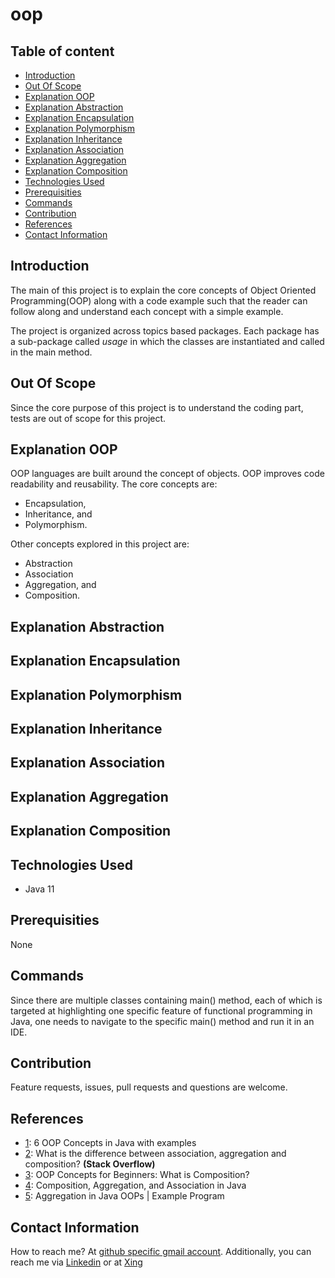 # oop

## Table of content
- [Introduction](#introduction)
- [Out Of Scope](#out-of-scope)
- [Explanation OOP](#explanation-oop)
- [Explanation Abstraction](#explanation-abstraction)
- [Explanation Encapsulation](#explanation-encapsulation)
- [Explanation Polymorphism](#explanation-polymorphism)
- [Explanation Inheritance](#explanation-inheritance)
- [Explanation Association](#explanation-association)
- [Explanation Aggregation](#explanation-aggregation)
- [Explanation Composition](#explanation-composition)
- [Technologies Used](#technologies-used)
- [Prerequisities](#prerequisities)
- [Commands](#commands)
- [Contribution](#contribution)
- [References](#references)
- [Contact Information](#contact-information)


## Introduction

The main of this project is to explain the core concepts of Object Oriented Programming(OOP) along with a code example such that the reader can follow along and understand each concept with a simple example.

The project is organized across topics based packages. Each package has a sub-package called _usage_ in which the classes are instantiated and called in the main method. 

## Out Of Scope

Since the core purpose of this project is to understand the coding part, tests are out of scope for this project.

## Explanation OOP

OOP languages are built around the concept of objects. OOP improves code readability and reusability. The core concepts are:

- Encapsulation,
- Inheritance, and 
- Polymorphism.

Other concepts explored in this project are:

- Abstraction
- Association
- Aggregation, and
- Composition.

## Explanation Abstraction

## Explanation Encapsulation

## Explanation Polymorphism

## Explanation Inheritance

## Explanation Association

## Explanation Aggregation

## Explanation Composition

## Technologies Used

- Java 11

## Prerequisities

None

## Commands

Since there are multiple classes containing main() method, each of which is targeted at highlighting one specific feature of functional programming in Java, one needs to navigate to the specific main() method and run it in an IDE. 

## Contribution

Feature requests, issues, pull requests and questions are welcome.

## References

- [1](https://raygun.com/blog/oop-concepts-java/): 6 OOP Concepts in Java with examples
- [2](https://stackoverflow.com/questions/885937/what-is-the-difference-between-association-aggregation-and-composition): What is the difference between association, aggregation and composition? **(Stack Overflow)** 
- [3](https://stackify.com/oop-concepts-composition/): OOP Concepts for Beginners: What is Composition?
- [4](https://www.baeldung.com/java-composition-aggregation-association): Composition, Aggregation, and Association in Java
- [5](https://www.scientecheasy.com/2021/03/aggregation-in-java.html/): Aggregation in Java OOPs | Example Program

## Contact Information

How to reach me? At [github specific gmail account](mailto:syedumerahmedcode@gmail.com?subject=%5BGitHub%5D%20Hello%20from%20Github). Additionally, you can reach me via [Linkedin](https://www.linkedin.com/in/syed-umer-ahmed-a346a746/) or at [Xing](https://www.xing.com/profile/SyedUmer_Ahmed/cv)